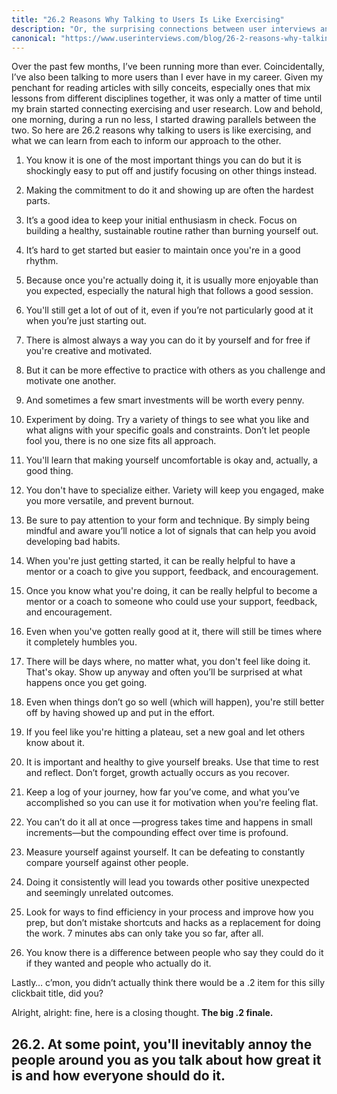 ```yaml
---
title: "26.2 Reasons Why Talking to Users Is Like Exercising"
description: "Or, the surprising connections between user interviews and hitting the gym."
canonical: "https://www.userinterviews.com/blog/26-2-reasons-why-talking-to-users-is-like-exercising"
---
```


Over the past few months, I’ve been running more than ever. Coincidentally, I’ve also been talking to more users than I ever have in my career. Given my penchant for reading articles with silly conceits, especially ones that mix lessons from different disciplines together, it was only a matter of time until my brain started connecting exercising and user research. Low and behold, one morning, during a run no less, I started drawing parallels between the two. So here are 26.2 reasons why talking to users is like exercising, and what we can learn from each to inform our approach to the other.

<!-- That's me, 2132. -->
1. You know it is one of the most important things you can do but it is shockingly easy to put off and justify focusing on other things instead.

2. Making the commitment to do it and showing up are often the hardest parts.

3. It’s a good idea to keep your initial enthusiasm in check.  Focus on building a healthy, sustainable routine rather than burning yourself out.

4. It’s hard to get started but easier to maintain once you're in a good rhythm.

5. Because once you're actually doing it, it is usually more enjoyable than you expected, especially the natural high that follows a good session.

6. You'll still get a lot of out of it, even if you’re not particularly good at it when you’re just starting out.

7. There is almost always a way you can do it by yourself and for free if you're creative and motivated.

8. But it can be more effective to practice with others as you challenge and motivate one another.  

9. And sometimes a few smart investments will be worth every penny.

10. Experiment by doing. Try a variety of things to see what you like and what aligns with your specific goals and constraints.  Don’t let people fool you, there is no one size fits all approach.

11. You'll learn that making yourself uncomfortable is okay and, actually, a good thing.

12. You don't have to specialize either. Variety will keep you engaged, make you more versatile, and prevent burnout.

13. Be sure to pay attention to your form and technique.  By simply being mindful and aware you’ll notice a lot of signals that can help you avoid developing bad habits.

14. When you're just getting started, it can be really helpful to have a mentor or a coach to give you support, feedback, and encouragement.

15. Once you know what you're doing, it can be really helpful to become a mentor or a coach to someone who could use your support, feedback, and encouragement.

16. Even when you've gotten really good at it, there will still be times where it completely humbles you.

17. There will be days where, no matter what, you don't feel like doing it. That's okay.  Show up anyway and often you’ll be surprised at what happens once you get going.

18. Even when things don’t go so well (which will happen), you're still better off by having showed up and put in the effort.

19. If you feel like you're hitting a plateau, set a new goal and let others know about it.

20. It is important and healthy to give yourself breaks. Use that time to rest and reflect.  Don’t forget, growth actually occurs as you recover.

21. Keep a log of your journey, how far you’ve come, and what you’ve accomplished so you can use it for motivation when you're feeling flat.

22. You can’t do it all at once —progress takes time and happens in small increments—but the compounding effect over time is profound.

23. Measure yourself against yourself. It can be defeating to constantly compare yourself against other people.

24. Doing it consistently will lead you towards other positive unexpected and seemingly unrelated outcomes.

25. Look for ways to find efficiency in your process and improve how you prep, but don’t mistake shortcuts and hacks as a replacement for doing the work. 7 minutes abs can only take you so far, after all.

26. You know there is a difference between people who say they could do it if they wanted and people who actually do it.

Lastly… c’mon, you didn’t actually think there would be a .2 item for this silly clickbait title, did you?

Alright, alright: fine, here is a closing thought. **The big .2 finale.**

## 26.2. At some point, you'll inevitably annoy the people around you as you talk about how great it is and how everyone should do it.
